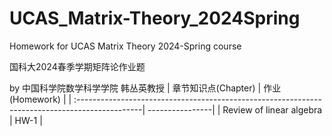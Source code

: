 # UCAS_Matrix-Theory_2024Spring
Homework for UCAS Matrix Theory 2024-Spring course

国科大2024春季学期矩阵论作业题 

by 中国科学院数学科学学院 韩丛英教授
| 章节知识点(Chapter)                                                                            | 作业(Homework)  | 
| :----------------------------------------------------------------------------------------------| ----------------| 
| Review of linear algebra                                                                       | HW-1            | 

